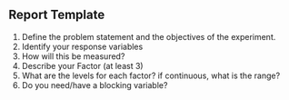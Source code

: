 ## Report Template

1) Define the problem statement and the objectives of the experiment.
2) Identify your response variables
3) How will this be measured?
4) Describe your Factor (at least 3)
5) What are the levels for each factor? if continuous, what is the range?
6) Do you need/have a blocking variable?
